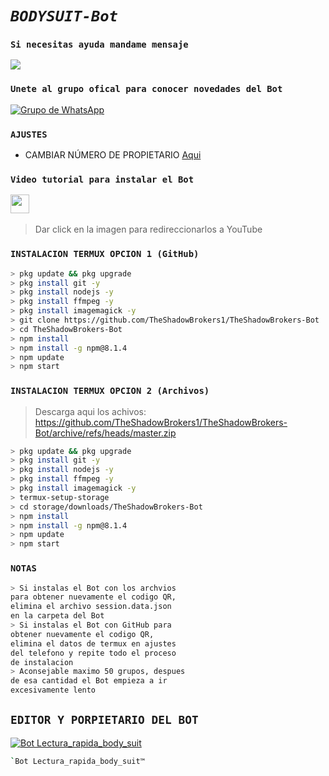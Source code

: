 # ***`BODYSUIT-Bot`***
### `Si necesitas ayuda mandame mensaje`
<a href="http://wa.me/573245104054" target="blank"><img src="https://img.shields.io/badge/Whatsapp-30302f?style=flat&logo=whatsapp" /></a>
### `Unete al grupo ofical para conocer novedades del Bot`
[![Grupo de WhatsApp](https://img.shields.io/badge/WhatsApp%20Group-25D366?style=for-the-badge&logo=whatsapp&logoColor=white)](https://chat.whatsapp.com/KhatcT7fWaZ96O8DHGIhii)
### `AJUSTES`
- CAMBIAR NÚMERO DE PROPIETARIO [Aqui](https://github.com/TheShadowBrokers1/TheShadowBrokers-Bot/blob/master/config.js)

### `Video tutorial para instalar el Bot`
<a href="https://youtu.be/dP8-aaHinBE"><img height="30" src="https://github.com/shanduy/ShanBot/blob/main/temples/youtube-logo-6-2.png?raw=true"></a>&nbsp;&nbsp;
> Dar click en la imagen para redireccionarlos a YouTube

### `INSTALACION TERMUX OPCION 1 (GitHub)`
```bash
> pkg update && pkg upgrade
> pkg install git -y
> pkg install nodejs -y
> pkg install ffmpeg -y
> pkg install imagemagick -y
> git clone https://github.com/TheShadowBrokers1/TheShadowBrokers-Bot
> cd TheShadowBrokers-Bot
> npm install
> npm install -g npm@8.1.4
> npm update
> npm start
```
### `INSTALACION TERMUX OPCION 2 (Archivos)`
> Descarga aqui los achivos: 
https://github.com/TheShadowBrokers1/TheShadowBrokers-Bot/archive/refs/heads/master.zip
```bash
> pkg update && pkg upgrade
> pkg install git -y
> pkg install nodejs -y
> pkg install ffmpeg -y
> pkg install imagemagick -y
> termux-setup-storage
> cd storage/downloads/TheShadowBrokers-Bot
> npm install
> npm install -g npm@8.1.4
> npm update
> npm start
```
### `NOTAS`
```bash
> Si instalas el Bot con los archvios
para obtener nuevamente el codigo QR,
elimina el archivo session.data.json
en la carpeta del Bot 
> Si instalas el Bot con GitHub para 
obtener nuevamente el codigo QR,
elimina el datos de termux en ajustes 
del telefono y repite todo el proceso 
de instalacion
> Aconsejable maximo 50 grupos, despues 
de esa cantidad el Bot empieza a ir 
excesivamente lento
```
## `EDITOR Y PORPIETARIO DEL BOT` 
[![Bot Lectura_rapida_body_suit](https://nicebots.herokuapp.com/20d8c/file.jpg)](https://github.com/TheShadowBrokers1) 
```bash
`Bot Lectura_rapida_body_suit™
```
